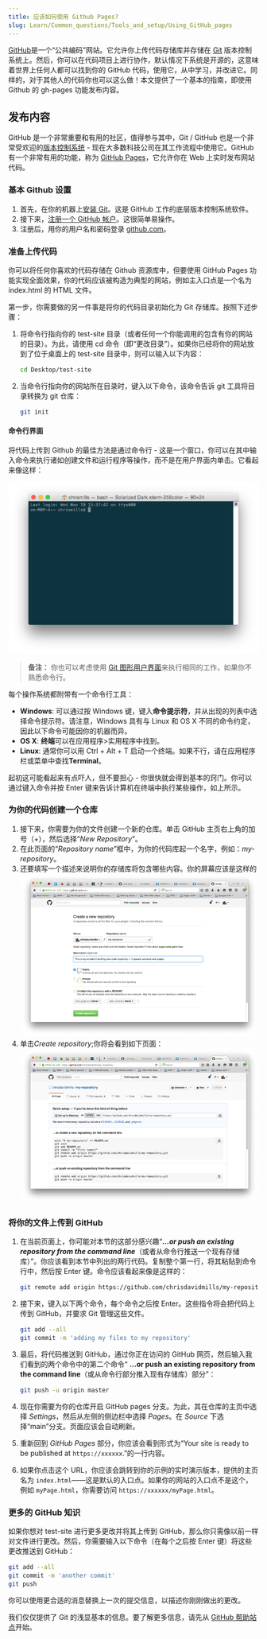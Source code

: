 ```yaml
---
title: 应该如何使用 Github Pages?
slug: Learn/Common_questions/Tools_and_setup/Using_GitHub_pages
---
```


[GitHub](https://github.com/)是一个“公共编码”网站。它允许你上传代码存储库并存储在 [Git](http://git-scm.com/) 版本控制系统上。然后，你可以在代码项目上进行协作，默认情况下系统是开源的，这意味着世界上任何人都可以找到你的 GitHub 代码，使用它，从中学习，并改进它。同样的，对于其他人的代码你也可以这么做！本文提供了一个基本的指南，即使用 Github 的 gh-pages 功能发布内容。

## 发布内容

GitHub 是一个非常重要和有用的社区，值得参与其中，Git / GitHub 也是一个非常受欢迎的[版本控制系统](http://git-scm.com/book/en/v2/Getting-Started-About-Version-Control) - 现在大多数科技公司在其工作流程中使用它。GitHub 有一个非常有用的功能，称为 [GitHub Pages](https://pages.github.com/)，它允许你在 Web 上实时发布网站代码。

### 基本 Github 设置

1. 首先，在你的机器上[安装 Git](http://git-scm.com/downloads)。这是 GitHub 工作的底层版本控制系统软件。
2. 接下来，[注册一个 GitHub 帐户](https://github.com/join)。这很简单易操作。
3. 注册后，用你的用户名和密码登录 [github.com](https://github.com/)。

### 准备上传代码

你可以将任何你喜欢的代码存储在 Github 资源库中，但要使用 GitHub Pages 功能实现全面效果，你的代码应该被构造为典型的网站，例如主入口点是一个名为 index.html 的 HTML 文件。

第一步，你需要做的另一件事是将你的代码目录初始化为 Git 存储库。按照下述步骤：

1. 将命令行指向你的 test-site 目录（或者任何一个你能调用的包含有你的网站的目录）。为此，请使用 cd 命令（即“更改目录”）。如果你已经将你的网站放到了位于桌面上的 test-site 目录中，则可以输入以下内容：

   ```bash
   cd Desktop/test-site
   ```

2. 当命令行指向你的网站所在目录时，键入以下命令，该命令告诉 git 工具将目录转换为 git 仓库：

   ```bash
   git init
   ```

#### 命令行界面

将代码上传到 Github 的最佳方法是通过命令行 - 这是一个窗口，你可以在其中输入命令来执行诸如创建文件和运行程序等操作，而不是在用户界面内单击。它看起来像这样：

![](command-line.png)

> **备注：** 你也可以考虑使用 [Git 图形用户界面](http://git-scm.com/downloads/guis)来执行相同的工作，如果你不熟悉命令行。

每个操作系统都附带有一个命令行工具：

- **Windows**: 可以通过按 Windows 键，键入**命令提示符**，并从出现的列表中选择命令提示符。请注意，Windows 具有与 Linux 和 OS X 不同的命令约定，因此以下命令可能因你的机器而异。
- **OS X**: **终端**可以在应用程序>实用程序中找到。
- **Linux**: 通常你可以用 Ctrl + Alt + T 启动一个终端。如果不行，请在应用程序栏或菜单中查找**Terminal**。

起初这可能看起来有点吓人，但不要担心 - 你很快就会得到基本的窍门。你可以通过键入命令并按 Enter 键来告诉计算机在终端中执行某些操作，如上所示。

### 为你的代码创建一个仓库

1. 接下来，你需要为你的文件创建一个新的仓库。单击 GitHub 主页右上角的加号（+），然后选择“_New Repository_”。
2. 在此页面的“_Repository name_”框中，为你的代码库起一个名字，例如：_my-repository_。
3. 还要填写一个描述来说明你的存储库将包含哪些内容。你的屏幕应该是这样的
   ![](create-new-repo.png)
4. 单击*Create repository*;你将会看到如下页面：
   ![](github-repo.png)

### 将你的文件上传到 GitHub

1. 在当前页面上，你可能对本节的这部分感兴趣“**_…or push an existing repository from the command line_**（或者从命令行推送一个现有存储库）”。你应该看到本节中列出的两行代码。复制整个第一行，将其粘贴到命令行中，然后按 Enter 键。命令应该看起来像是这样的：

   ```bash
   git remote add origin https://github.com/chrisdavidmills/my-repository.git
   ```

2. 接下来，键入以下两个命令，每个命令之后按 Enter。这些指令将会把代码上传到 GitHub，并要求 Git 管理这些文件。

   ```bash
   git add --all
   git commit -m 'adding my files to my repository'
   ```

3. 最后，将代码推送到 GitHub，通过你正在访问的 GitHub 网页，然后输入我们看到的两个命令中的第二个命令“ **…or push an existing repository from the command line**（或从命令行部分推入现有存储库）部分”：

   ```bash
   git push -u origin master
   ```

4. 现在你需要为你的仓库开启 GitHub pages 分支。为此，其在仓库的主页中选择 _Settings_，然后从左侧的侧边栏中选择 _Pages_。在 _Source_ 下选择“main”分支。页面应该会自动刷新。
5. 重新回到 _GitHub Pages_ 部分，你应该会看到形式为“Your site is ready to be published at `https://xxxxxx`.”的一行内容。
6. 如果你点击这个 URL，你应该会跳转到你的示例的实时演示版本，提供的主页名为 `index.html`——这是默认的入口点。如果你的网站的入口点不是这个，例如 `myPage.html`，你需要访问 `https://xxxxxx/myPage.html`。

### 更多的 GitHub 知识

如果你想对 test-site 进行更多更改并将其上传到 GitHub，那么你只需像以前一样对文件进行更改。然后，你需要输入以下命令（在每个之后按 Enter 键）将这些更改推送到 GitHub：

```bash
git add --all
git commit -m 'another commit'
git push
```

你可以使用更合适的消息替换上一次的提交信息，以描述你刚刚做出的更改。

我们仅仅提供了 Git 的浅显基本的信息。要了解更多信息，请先从 [GitHub 帮助站点](https://help.github.com/index.html)开始。
